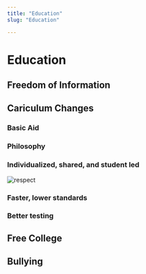 ```yaml
---
title: "Education"
slug: "Education"

---
```


# Education

## Freedom of Information

## Cariculum Changes

### Basic Aid

### Philosophy

### Individualized, shared, and student led

![respect](/respect.png ':size=70%')

### Faster, lower standards

### Better testing

## Free College

## Bullying